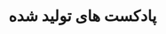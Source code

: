 ---
title: "پادکست های تولید شده"
draft: false
bg_image: "images/IMG.jpg"
image: "images/backgrounds/page-title.jpg"
description : "رادیو BME پلاس به همت انجمن علمی مهندسی پزشکی دانشگاه آزاد اسلامی واحد تهران مرکز با همکاری باشگاه پژوهشگران جوان و نخبگان در جهت ارتقای علم فنی تقدیم میشود."
---